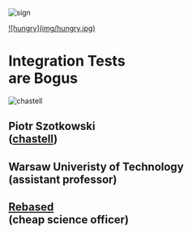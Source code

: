 ![sign](img/sign.jpg) <!-- .element: style="width: 80%" -->


<a href='http://thuglifeshirts.com'>
![hungry](img/hungry.jpg)
<!-- .element: style="width: 50%" -->
</a>


# Integration Tests<br />are Bogus


![chastell](img/chastell.png)

## Piotr Szotkowski<br />([chastell](http://chastell.net))
## Warsaw Univeristy of Technology<br />(assistant professor)
## [Rebased](http://rebased.pl)<br />(cheap science officer)
